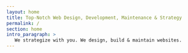 ```yaml
---
layout: home
title: Top-Notch Web Design, Development, Maintenance & Strategy
permalink: /
section: home
intro_paragraph: >
   We strategize with you. We design, build & maintain websites.
---
```

